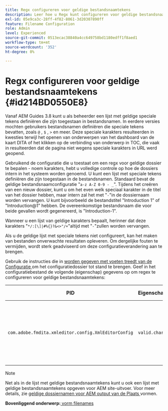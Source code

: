 ```yaml
---
title: Regx configureren voor geldige bestandsnaamtekens
description: Leer hoe u Regx kunt configureren voor geldige bestandsnaamtekens
exl-id: 05e9ca3c-28ff-4f82-8061-3d20307890ff
feature: Filename Configuration
role: Admin
level: Experienced
source-git-commit: 0513ecac38840a4cc649758bd1180edff1f8aed1
workflow-type: tm+mt
source-wordcount: '352'
ht-degree: 0%

---
```


# Regx configureren voor geldige bestandsnaamtekens {#id214BD0550E8}

Vanaf AEM Guides 3.8 kunt u als beheerder een lijst met geldige speciale tekens definiëren die zijn toegestaan in bestandsnamen. In eerdere versies mochten gebruikers bestandsnamen definiëren die speciale tekens bevatten, zoals `@` , `$` , `>` en meer. Deze speciale karakters resulteerden in kwesties terwijl het openen van onderwerpen van het dashboard van de kaart DITA of het klikken op de verbinding van onderwerp in TOC, die vaak in resulteerden dat de pagina niet wegens speciale karakters in URL werd geopend.

Gebruikend de configuratie die u toestaat om een regx voor geldige dossier te bepalen - noem karakters, hebt u volledige controle op hoe de dossiers intern in het systeem worden genoemd. U kunt een lijst met speciale tekens definiëren die zijn toegestaan in de bestandsnamen. Standaard bevat de geldige bestandsnaamconfiguratie &quot;`a-z A-Z 0-9 - _`&quot;. Tijdens het creëren van een nieuw dossier, kunt u om het even welk speciaal karakter in de titel van het dossier hebben, maar intern zal het met &quot;`-`&quot;in de dossiernaam worden vervangen. U kunt bijvoorbeeld de bestandstitel &quot;Introduction 1&quot; of &quot;Introduction@1&quot; hebben. De overeenkomstige bestandsnaam die voor beide gevallen wordt gegenereerd, is &quot;Introduction-1&quot;.

Wanneer u een lijst van geldige karakters bepaalt, herinner dat deze karakters &quot;`*/:[\]|#%{}?&<>"/+`&quot;altijd met &quot;`-`&quot;zullen worden vervangen.

Als u de geldige lijst met speciale tekens niet configureert, kan het maken van bestanden onverwachte resultaten opleveren. Om dergelijke fouten te vermijden, wordt sterk geadviseerd om deze configuratieverandering aan te brengen.

Gebruik de instructies die in [ worden gegeven met voeten treedt van de Configuratie ](download-install-additional-config-override.md#) om het configuratiedossier tot stand te brengen. Geef in het configuratiebestand de volgende \(eigenschap\) gegevens op om regex te configureren voor geldige bestandsnaamtekens:

| PID | Eigenschappensleutel | Waarde van eigenschap |
|---|------------|--------------|
| `com.adobe.fmdita.xmleditor.config.XmlEditorConfig` | `valid.characters` | De waarde is een regex-patroon. Het moet drie basistekens hebben en de lijst moet met een koppelteken \ (-\) beginnen.<br> **Standaardwaarde**: \[-a-zA-Z0-9\_\] |

>[!NOTE]
>
> Net als in de lijst met geldige bestandsnaamtekens kunt u ook een lijst met geldige bestandsnaamtekens opgeven voor AEM site-uitvoer. Voor meer details, zie [ geldige dossiernamen voor AEM output van de Plaats ](conf-file-names-valid-regx-aem-site-output.md#) vormen.

**Bovenliggend onderwerp:**[ vorm filenames ](conf-file-names.md)

